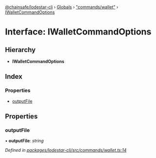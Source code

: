 [@chainsafe/lodestar-cli](../README.md) › [Globals](../globals.md) › ["commands/wallet"](../modules/_commands_wallet_.md) › [IWalletCommandOptions](_commands_wallet_.iwalletcommandoptions.md)

# Interface: IWalletCommandOptions

## Hierarchy

* **IWalletCommandOptions**

## Index

### Properties

* [outputFile](_commands_wallet_.iwalletcommandoptions.md#outputfile)

## Properties

###  outputFile

• **outputFile**: *string*

*Defined in [packages/lodestar-cli/src/commands/wallet.ts:14](https://github.com/ChainSafe/lodestar/blob/bbe465408/packages/lodestar-cli/src/commands/wallet.ts#L14)*
